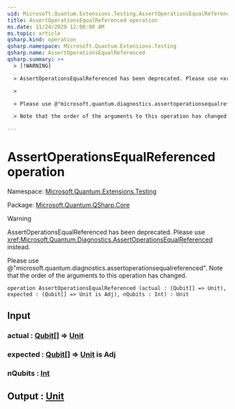 ```yaml
---
uid: Microsoft.Quantum.Extensions.Testing.AssertOperationsEqualReferenced
title: AssertOperationsEqualReferenced operation
ms.date: 11/24/2020 12:00:00 AM
ms.topic: article
qsharp.kind: operation
qsharp.namespace: Microsoft.Quantum.Extensions.Testing
qsharp.name: AssertOperationsEqualReferenced
qsharp.summary: >+
  > [!WARNING]

  > AssertOperationsEqualReferenced has been deprecated. Please use <xref:Microsoft.Quantum.Diagnostics.AssertOperationsEqualReferenced> instead.

  >

  > Please use @"microsoft.quantum.diagnostics.assertoperationsequalreferenced".

  > Note that the order of the arguments to this operation has changed.

---
```


# AssertOperationsEqualReferenced operation

Namespace: [Microsoft.Quantum.Extensions.Testing](xref:Microsoft.Quantum.Extensions.Testing)

Package: [Microsoft.Quantum.QSharp.Core](https://nuget.org/packages/Microsoft.Quantum.QSharp.Core)


> [!WARNING]
> AssertOperationsEqualReferenced has been deprecated. Please use <xref:Microsoft.Quantum.Diagnostics.AssertOperationsEqualReferenced> instead.
>
> Please use @"microsoft.quantum.diagnostics.assertoperationsequalreferenced".
> Note that the order of the arguments to this operation has changed.



```qsharp
operation AssertOperationsEqualReferenced (actual : (Qubit[] => Unit), expected : (Qubit[] => Unit is Adj), nQubits : Int) : Unit
```


## Input

### actual : [Qubit](xref:microsoft.quantum.lang-ref.qubit)[] => [Unit](xref:microsoft.quantum.lang-ref.unit) 




### expected : [Qubit](xref:microsoft.quantum.lang-ref.qubit)[] => [Unit](xref:microsoft.quantum.lang-ref.unit)  is Adj




### nQubits : [Int](xref:microsoft.quantum.lang-ref.int)





## Output : [Unit](xref:microsoft.quantum.lang-ref.unit)


